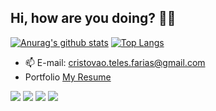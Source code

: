 ## Hi, how are you doing? 👋😃
[![Anurag's github stats](https://github-readme-stats.vercel.app/api?username=CristovoXDGM&line_height=28&show_icons=true&hide_rank=true&hide=java,c%23&theme=merko&repo=github-readme-stats)](https://github.com/CristovoXDGM/github-readme-stats) [![Top Langs](https://github-readme-stats.vercel.app/api/top-langs/?username=CristovoXDGM&show_icons=true&langs_count=4&card_width=400&theme=merko&hide_title=true&hide=c%23,java,css)](https://github.com/CristovoXDGM/github-readme-stats)
 
- 📫 E-mail: <a href="mailto:cristovao.teles.farias@gmail.com"> cristovao.teles.farias@gmail.com </a>
- Portfolio <a href="https://cristovaoresume.netlify.app/">My Resume</a>
 
 
 <a href="https://dev.to/cristovoxdgm" ><img src="https://img.shields.io/badge/dev.to-0A0A0A?style=for-the-badge&logo=devdotto&logoColor=white" /></a>
 <a href="https://www.linkedin.com/in/cristov%C3%A3o-farias-643bba111/" ><img src="https://img.shields.io/badge/LinkedIn-0077B5?style=for-the-badge&logo=linkedin&logoColor=white" /></a>
 <a href="https://www.instagram.com/kiustudios/" ><img src="https://img.shields.io/badge/Instagram-E4405F?style=for-the-badge&logo=instagram&logoColor=white" /></a>
  <a href="https://www.buymeacoffee.com/kiustudios" ><img src="https://img.shields.io/badge/Buy_Me_A_Coffee-FFDD00?style=for-the-badge&logo=buy-me-a-coffee&logoColor=black" /></a>

 
 

 
 
